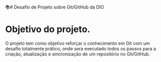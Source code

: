 📚# Desafio de Projeto sobre Git/GitHub da DIO

# Objetivo do projeto.

O projeto tem como objetivo reforçar o conhecimento em Git com um desafio totalmente prático, onde sera executado todos os passos para a criação, atualização e sincronização de um repositório no Git/GitHub.
